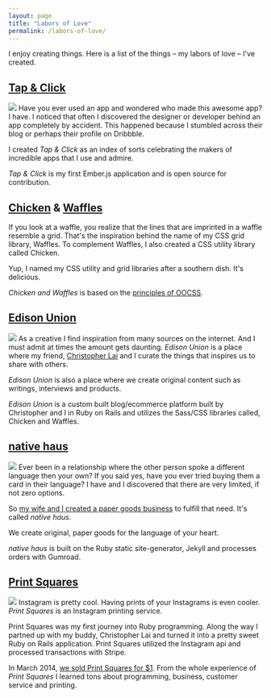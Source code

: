 ```yaml
---
layout: page
title: "Labors of Love"
permalink: /labors-of-love/
---
```


I enjoy creating things. Here is a list of the things &ndash; my labors of love &ndash; I've created.

## <a href="http://michaellee.co/tap-and-click">Tap &amp; Click</a>
<a href="http://michaellee.co/tap-and-click"><img src="https://dl.dropboxusercontent.com/u/1228961/michaellee/2014/06%20-%20June/tc.jpg" class="block mb1"></a>
Have you ever used an app and wondered who made this awesome app? I have. I noticed that often I discovered the designer or developer behind an app completely by accident. This happened because I stumbled across their blog or perhaps their profile on Dribbble. 

I created _Tap &amp; Click_ as an index of sorts celebrating the makers of incredible apps that I use and admire.

_Tap &amp; Click_ is my first Ember.js application and is open source for contribution.

## <a href="https://github.com/michaellee/chicken">Chicken</a> &amp; <a href="https://github.com/michaellee/waffles">Waffles</a>
If you look at a waffle, you realize that the lines that are imprinted in a waffle resemble a grid. That's the inspiration behind the name of my CSS grid library, Waffles. To complement Waffles, I also created a CSS utility library called Chicken.

Yup, I named my CSS utility and grid libraries after a southern dish. It's delicious.

_Chicken and Waffles_ is based on the <a href="https://github.com/stubbornella/oocss/wiki" target="_blank">principles of OOCSS</a>.

## <a href="http://www.edisonunion.com" target="_blank">Edison Union</a>
<a href="http://www.edisonunion.com" target="_blank"><img src="https://dl.dropboxusercontent.com/u/1228961/michaellee/2014/06%20-%20June/eu.jpg" class="block mb1"></a>
As a creative I find inspiration from many sources on the internet. And I must admit at times the amount gets daunting. _Edison Union_ is a place where my friend, <a href="https://twitter.com/chrisliamlai">Christopher Lai</a> and I curate the things that inspires us to share with others.

_Edison Union_ is also a place where we create original content such as writings, interviews and products.

_Edison Union_ is a custom built blog/ecommerce platform built by Christopher and I in Ruby on Rails and utilizes the Sass/CSS libraries called, Chicken and Waffles.

## <a href="http://www.nativehaus.com" target="_blank">native haus</a>
<a href="http://www.nativehaus.com" target="_blank"><img src="https://dl.dropboxusercontent.com/u/1228961/michaellee/2014/06%20-%20June/nh.jpg" class="block mb1"></a>
Ever been in a relationship where the other person spoke a different language then your own? If you said yes, have you ever tried buying them a card in their language? I have and I discovered that there are very limited, if not zero options.

So [my wife and I created a paper goods business](http://michaellee.co/native-haus/) to fulfill that need. It's called _native haus_.

We create original, paper goods for the language of your heart.

_native haus_ is built on the Ruby static site-generator, Jekyll and processes orders with Gumroad.

## <a href="https://www.printsquares.com" target="_blank">Print Squares</a>
<a href="https://www.printsquares.com" target="_blank"><img src="https://dl.dropboxusercontent.com/u/1228961/michaellee/2014/06%20-%20June/ps.jpg" class="block mb1"></a>
Instagram is pretty cool. Having prints of your Instagrams is even cooler. _Print Squares_ is an Instagram printing service.

Print Squares was my first journey into Ruby programming. Along the way I partned up with my buddy, Christopher Lai and turned it into a pretty sweet Ruby on Rails application. Print Squares utilized the Instagram api and processed transactions with Stripe.

In March 2014, [we sold Print Squares for $1](http://michaellee.co/sold-business-for-dollar/). From the whole experience of _Print Squares_ I learned tons about programming, business, customer service and printing.